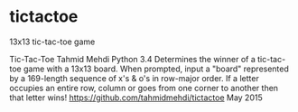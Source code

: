 # tictactoe
13x13 tic-tac-toe game

Tic-Tac-Toe
Tahmid Mehdi
Python 3.4
Determines the winner of a tic-tac-toe game with a 13x13 board. When prompted, input a "board" represented by a 169-length sequence of x's & o's in row-major order. If a letter occupies an entire row, column or goes from one corner to another then that letter wins! 
https://github.com/tahmidmehdi/tictactoe
May 2015
